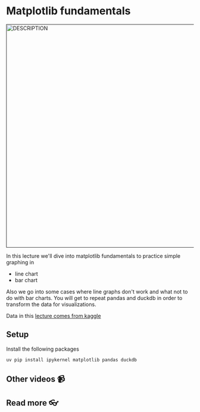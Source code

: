 # Matplotlib fundamentals 

<a href="" target="_blank">
  <img src="https://github.com/kokchun/assets/blob/main/FOLDER_NAME/.png?raw=true" alt="DESCRIPTION" width="600">
</a>

In this lecture we'll dive into matplotlib fundamentals to practice simple graphing in

- line chart
- bar chart

Also we go into some cases where line graphs don't work and what not to do with bar charts. You will get to repeat pandas and duckdb in order to transform the data for visualizations.

Data in this [lecture comes from kaggle](https://www.kaggle.com/datasets/dmi3kno/newcarsalesnorway)

## Setup

Install the following packages

```py
uv pip install ipykernel matplotlib pandas duckdb
```

## Other videos 📹

## Read more 👓
